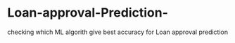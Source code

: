 # Loan-approval-Prediction-
checking which ML algorith give best accuracy for Loan approval prediction
